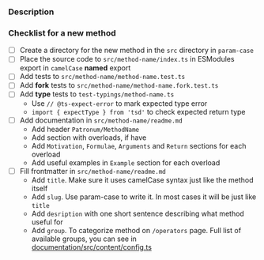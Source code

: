 ### Description

<!-- Why we should add this method? -->

### Checklist for a new method

- [ ] Create a directory for the new method in the `src` directory in `param-case`
- [ ] Place the source code to `src/method-name/index.ts` in ESModules export in `camelCase` **named** export
- [ ] Add tests to `src/method-name/method-name.test.ts`
- [ ] Add **fork** tests to `src/method-name/method-name.fork.test.ts`
- [ ] Add **type** tests to `test-typings/method-name.ts`
  - Use `// @ts-expect-error` to mark expected type error
  - `import { expectType } from 'tsd'` to check expected return type
- [ ] Add documentation in `src/method-name/readme.md`
  - Add header `Patronum/MethodName`
  - Add section with overloads, if have
  - Add `Motivation`, `Formulae`, `Arguments` and `Return` sections for each overload
  - Add useful examples in `Example` section for each overload
- [ ] Fill frontmatter in `src/method-name/readme.md`
  - Add `title`. Make sure it uses camelCase syntax just like the method itself
  - Add `slug`. Use param-case to write it. In most cases it will be just like `title`
  - Add `desription` with one short sentence describing what method useful for
  - Add `group`. To categorize method on `/operators` page. Full list of available groups, you can see in [documentation/src/content/config.ts](../documentation/src/content/config.ts)
